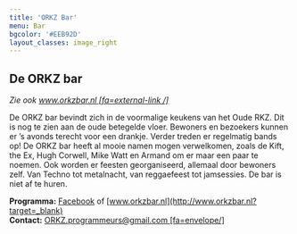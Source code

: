 ```yaml
---
title: 'ORKZ Bar'
menu: Bar
bgcolor: '#EEB92D'
layout_classes: image_right
---
```


De ORKZ bar
----------

*Zie ook [www.orkzbar.nl [fa=external-link /]](http://www.orkzbar.nl?target=_blank)*

De ORKZ bar bevindt zich in de voormalige keukens van het Oude RKZ. Dit is nog te zien aan de oude betegelde vloer. Bewoners en bezoekers kunnen er ’s avonds terecht voor een drankje. Verder treden er regelmatig bands op! De ORKZ bar heeft al mooie namen mogen verwelkomen, zoals de Kift, the Ex, Hugh Corwell, Mike Watt en Armand om er maar een paar te noemen. Ook worden er feesten georganiseerd, allemaal door bewoners zelf. Van Techno tot metalnacht, van reggaefeest tot jamsessies. De bar is niet af te huren. 

**Programma:** [Facebook](https://www.facebook.com/RKZbios?target=_blank) of [www.orkzbar.nl](http://www.orkzbar.nl?target=_blank)<br/>
**Contact:** [ORKZ.programmeurs@gmail.com [fa=envelope/]](mailto:ORKZ.programmeurs@gmail.com)


